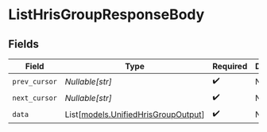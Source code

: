 # ListHrisGroupResponseBody


## Fields

| Field                                                                      | Type                                                                       | Required                                                                   | Description                                                                |
| -------------------------------------------------------------------------- | -------------------------------------------------------------------------- | -------------------------------------------------------------------------- | -------------------------------------------------------------------------- |
| `prev_cursor`                                                              | *Nullable[str]*                                                            | :heavy_check_mark:                                                         | N/A                                                                        |
| `next_cursor`                                                              | *Nullable[str]*                                                            | :heavy_check_mark:                                                         | N/A                                                                        |
| `data`                                                                     | List[[models.UnifiedHrisGroupOutput](../models/unifiedhrisgroupoutput.md)] | :heavy_check_mark:                                                         | N/A                                                                        |